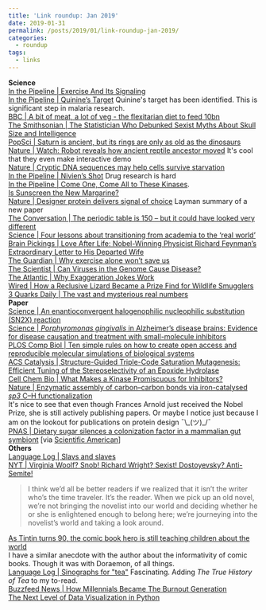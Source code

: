 ```yaml
---
title: 'Link roundup: Jan 2019'
date: 2019-01-31
permalink: /posts/2019/01/link-roundup-jan-2019/
categories:
  - roundup
tags:
  - links
---
```


**Science**  
[In the Pipeline \| Exercise And Its Signaling](https://blogs.sciencemag.org/pipeline/archives/2019/01/24/exercise-and-its-signaling)  
[In the Pipeline \| Quinine’s Target](https://blogs.sciencemag.org/pipeline/archives/2019/01/22/quinines-target) Quinine's target has been identified. This is significant step in malaria research.  
[BBC \| A bit of meat, a lot of veg - the flexitarian diet to feed 10bn](https://www.bbc.com/news/health-46865204)  
[The Smithsonian \| The Statistician Who Debunked Sexist Myths About Skull Size and Intelligence](https://www.smithsonianmag.com/science-nature/alice-lee-statistician-debunked-sexist-myths-skull-size-intelligence-180971241/)  
[PopSci \| Saturn is ancient, but its rings are only as old as the dinosaurs](https://www.popsci.com/saturn-rings-origin-dinosaurs)  
[Nature \| Watch: Robot reveals how ancient reptile ancestor moved](https://www.nature.com/articles/d41586-019-00186-x) It's cool that they even make interactive demo   
[Nature \| Cryptic DNA sequences may help cells survive starvation](https://www.nature.com/articles/d41586-019-00183-0)  
[In the Pipeline \| Nivien’s Shot](http://blogs.sciencemag.org/pipeline/archives/2019/01/15/niviens-shot) Drug research is hard  
[In the Pipeline \| Come One, Come All to These Kinases](https://blogs.sciencemag.org/pipeline/archives/2019/01/11/come-one-come-all-to-these-kinases).      
[Is Sunscreen the New Margarine?](https://www.outsideonline.com/2380751/sunscreen-sun-exposure-skin-cancer-science)  
[Nature \| Designer protein delivers signal of choice](https://www.nature.com/articles/d41586-018-07883-z) Layman summary of a new paper  
[The Conversation \| The periodic table is 150 – but it could have looked very different](https://theconversation.com/the-periodic-table-is-150-but-it-could-have-looked-very-different-106899)  
[Science \| Four lessons about transitioning from academia to the ‘real world’](https://www.sciencemag.org/careers/2019/01/four-lessons-about-transitioning-academia-real-world)  
[Brain Pickings \| Love After Life: Nobel-Winning Physicist Richard Feynman’s Extraordinary Letter to His Departed Wife](https://www.brainpickings.org/2017/10/17/richard-feynman-arline-letter/)  
[The Guardian \| Why exercise alone won’t save us](https://www.theguardian.com/news/2019/jan/03/why-exercise-alone-wont-save-us)  
[The Scientist \| Can Viruses in the Genome Cause Disease?](https://www.the-scientist.com/features/can-viruses-in-the-genome-cause-disease--65212)  
[The Atlantic \| Why Exaggeration Jokes Work](https://www.theatlantic.com/science/archive/2018/12/biological-phenomenon-why-wit-works/578842/)  
[Wired \| How a Reclusive Lizard Became a Prize Find for Wildlife Smugglers](https://www.wired.com/story/wildlife-smugglers-poached-rachel-nuwer-reclusive-lizard/)  
[3 Quarks Daily \| The vast and mysterious real numbers](https://www.3quarksdaily.com/3quarksdaily/2018/12/the-vast-and-mysterious-real-numbers.html)  
**Paper**  
[Science \| An enantioconvergent halogenophilic nucleophilic substitution (SN2X) reaction](http://science.sciencemag.org/content/363/6425/400)  
[Science \| _Porphyromonas gingivalis_ in Alzheimer’s disease brains: Evidence for disease causation and treatment with small-molecule inhibitors](http://advances.sciencemag.org/content/5/1/eaau3333)  
[PLOS Comp Biol \| Ten simple rules on how to create open access and reproducible molecular simulations of biological systems](https://journals.plos.org/ploscompbiol/article?id=10.1371/journal.pcbi.1006649)  
[ACS Catalysis \| Structure-Guided Triple-Code Saturation Mutagenesis: Efficient Tuning of the Stereoselectivity of an Epoxide Hydrolase](https://pubs.acs.org/doi/abs/10.1021/acscatal.5b02751)  
[Cell Chem Bio \| What Makes a Kinase Promiscuous for Inhibitors?](https://www.cell.com/cell-chemical-biology/fulltext/S2451-9456(18)30412-4?rss=yes)  
[Nature \| Enzymatic assembly of carbon–carbon bonds via iron-catalysed _sp3_ C–H functionalization](https://www.nature.com/articles/s41586-018-0808-5)  
It's nice to see that even though Frances Arnold just received the Nobel Prize, she is still actively publishing papers. Or maybe I notice just because I am on the lookout for publications on protein design ¯\\\_(ツ)\_/¯  
[PNAS \| Dietary sugar silences a colonization factor in a mammalian gut symbiont](https://www.pnas.org/content/early/2018/12/12/1813780115) [via [Scientific American](https://www.scientificamerican.com/podcast/episode/simple-sugars-wipe-out-beneficial-gut-bugs/)]  
**Others**   
[Language Log \| Slavs and slaves](http://languagelog.ldc.upenn.edu/nll/?p=41445)  
[NYT \| Virginia Woolf? Snob! Richard Wright? Sexist! Dostoyevsky? Anti-Semite!](https://www.nytimes.com/2019/01/08/books/review/edith-wharton-house-of-mirth-anti-semitism.html)  
>I think we’d all be better readers if we realized that it isn’t the writer who’s the time traveler. It’s the reader. When we pick up an old novel, we’re not bringing the novelist into our world and deciding whether he or she is enlightened enough to belong here; we’re journeying into the novelist’s world and taking a look around.  
  
[As Tintin turns 90, the comic book hero is still teaching children about the world](https://scroll.in/article/908934/as-tintin-turns-90-the-comic-book-hero-is-still-teaching-children-about-the-world)  
I have a similar anecdote with the author about the informativity of comic books. Though it was with Doraemon, of all things.   
[Language Log \| Sinographs for "tea"](http://languagelog.ldc.upenn.edu/nll/?p=41281) Fascinating. Adding _The True History of Tea_  to my to-read.  
[Buzzfeed News \| How Millennials Became The Burnout Generation](https://www.buzzfeednews.com/article/annehelenpetersen/millennials-burnout-generation-debt-work)  
[The Next Level of Data Visualization in Python](https://towardsdatascience.com/the-next-level-of-data-visualization-in-python-dd6e99039d5e)  
